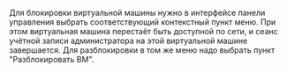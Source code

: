 Для блокировки виртуальной машины нужно в интерфейсе панели управления выбрать соответствующий контекстный пункт меню. При этом виртуальная машина перестаёт быть доступной по сети, и сеанс учётной записи администратора на этой виртуальной машине завершается. Для разблокировки в том же меню надо выбрать пункт "Разблокировать ВМ".
